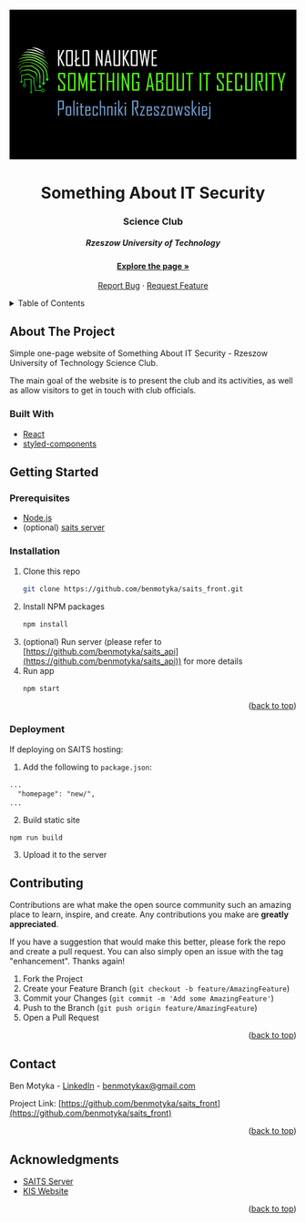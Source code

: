 <a name="readme-top"></a>

<br />
<div align="center">
  <a href="https://github.com/benmotyka/saits_front">
    <img src="readme/banner.png" alt="Banner">
  </a>
  <h1 align="center">Something About IT Security</h1>
  <h3 align="center">Science Club</h3>
  <h5 align="center">Rzeszow University of Technology</h5>
  <p align="center">
    <a href="https://saits.prz.edu.pl"><strong>Explore the page »</strong></a>
    <br />
    <br />
    <a href="https://github.com/benmotyka/saits_front/issues">Report Bug</a>
    ·
    <a href="https://github.com/benmotyka/saits_front/issues">Request Feature</a>
  </p>
</div>

<!-- TABLE OF CONTENTS -->
<details>
  <summary>Table of Contents</summary>
  <ol>
    <li>
      <a href="#about-the-project">About The Project</a>
      <ul>
        <li><a href="#built-with">Built With</a></li>
      </ul>
    </li>
    <li>
      <a href="#getting-started">Getting Started</a>
      <ul>
        <li><a href="#prerequisites">Prerequisites</a></li>
        <li><a href="#installation">Installation</a></li>
        <li><a href="#deployment">Deployment</a></li>
      </ul>
    </li>
    <li><a href="#contributing">Contributing</a></li>
    <li><a href="#contact">Contact</a></li>
    <li><a href="#acknowledgments">Acknowledgments</a></li>
  </ol>
</details>

<!-- ABOUT THE PROJECT -->

## About The Project

Simple one-page website of Something About IT Security - Rzeszow University of Technology Science Club.

The main goal of the website is to present the club and its activities, as well as allow visitors to get in touch with club officials.

### Built With

- [React](https://reactjs.org/)
- [styled-components](https://styled-components.com/)

<!-- GETTING STARTED -->

## Getting Started

### Prerequisites

- [Node.js](https://nodejs.org/en/download/)
- (optional) [saits server](https://github.com/benmotyka/saits_api)

### Installation

1. Clone this repo
   ```sh
   git clone https://github.com/benmotyka/saits_front.git
   ```
2. Install NPM packages
   ```sh
   npm install
   ```
3. (optional) Run server (please refer to [https://github.com/benmotyka/saits_api](https://github.com/benmotyka/saits_api)) for more details
4. Run app
   ```sh
   npm start
   ```

<p align="right">(<a href="#readme-top">back to top</a>)</p>

### Deployment

If deploying on SAITS hosting:

1. Add the following to `package.json`:
```
...
  "homepage": "new/",
...
```
2. Build static site
```
npm run build
```
3. Upload it to the server 

<!-- CONTRIBUTING -->

## Contributing

Contributions are what make the open source community such an amazing place to learn, inspire, and create. Any contributions you make are **greatly appreciated**.

If you have a suggestion that would make this better, please fork the repo and create a pull request. You can also simply open an issue with the tag "enhancement".
Thanks again!

1. Fork the Project
2. Create your Feature Branch (`git checkout -b feature/AmazingFeature`)
3. Commit your Changes (`git commit -m 'Add some AmazingFeature'`)
4. Push to the Branch (`git push origin feature/AmazingFeature`)
5. Open a Pull Request

<p align="right">(<a href="#readme-top">back to top</a>)</p>

## Contact

Ben Motyka - [LinkedIn](https://www.linkedin.com/in/ben-motyka-97a729240/) - benmotykax@gmail.com

Project Link: [https://github.com/benmotyka/saits_front](https://github.com/benmotyka/saits_front)

<p align="right">(<a href="#readme-top">back to top</a>)</p>

## Acknowledgments

- [SAITS Server](https://github.com/benmotyka/saits_api)
- [KIS Website](https://github.com/benmotyka/kis_front)

<p align="right">(<a href="#readme-top">back to top</a>)</p>
